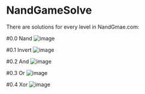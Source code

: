 # NandGameSolve

There are solutions for every level in NandGmae.com:

#0.0 Nand
![image](https://user-images.githubusercontent.com/116679403/213937688-8a618467-135c-4fd1-a305-37ce39449746.png)

#0.1 Invert
![image](https://user-images.githubusercontent.com/116679403/213937594-442c67a2-3e47-4924-9faa-564e3bed3d18.png)

#0.2 And
![image](https://user-images.githubusercontent.com/116679403/213937700-ddb518a5-ed71-4cdd-bcb0-0375ac4591ba.png)

#0.3 Or
![image](https://user-images.githubusercontent.com/116679403/213937630-54c86474-6331-4231-8a0e-12231b835678.png)

#0.4 Xor
![image](https://user-images.githubusercontent.com/116679403/213937639-df4e8a03-bef7-42c5-8e43-d349448efb0a.png)
